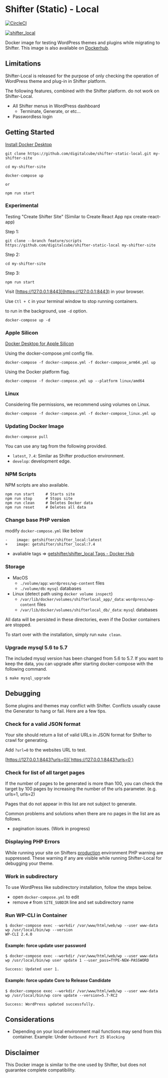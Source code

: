 # Shifter (Static) - Local

[![CircleCI](https://circleci.com/gh/digitalcube/shifter-static-local/tree/main.svg?style=svg)](https://circleci.com/gh/getshifter/shifter-local/tree/main)

[![shifter_local](http://dockeri.co/image/getshifter/shifter_local)](https://hub.docker.com/r/getshifter/shifter_local/)

Docker image for testing WordPress themes and plugins while migrating to Shifter. This image is also available on [Dockerhub](https://hub.docker.com/r/getshifter/shifter_local/).

## Limitations

Shifter-Local is released for the purpose of only checking the operation of WordPress theme and plug-in in Shifter platform.

The following features, combined with the Shifter platform. do not work on Shifter-Local.

- All Shifter menus in WordPress dashboard
  - Terminate, Generate, or etc...
- Passwordless login

## Getting Started

[Install Docker Desktop](https://www.docker.com/products/docker-desktop)

```
git clone https://github.com/digitalcube/shifter-static-local.git my-shifter-site
```

```
cd my-shifter-site
```

```
docker-compose up

or

npm run start
```

### Experimental

Testing "Create Shifter Site" (Similar to Create React App npx create-react-app)

Step 1:

```
git clone --branch feature/scripts https://github.com/digitalcube/shifter-static-local my-shifter-site
```

Step 2:

```
cd my-shifter-site
```

Step 3:

```
npm run start
```

Visit [https://127.0.0.1:8443](https://127.0.0.1:8443) in your browser.

Use `Ctl + C` in your terminal window to stop running containers.

to run in the background, use `-d` option.

```
docker-compose up -d
```

### Apple Silicon

[Docker Desktop for Apple Silicon](https://docs.docker.com/desktop/mac/apple-silicon/)

Using the docker-compose.yml config file.

```
docker-compose -f docker-compose.yml -f docker-compose_arm64.yml up
```

Using the Docker platform flag.

```
docker-compose -f docker-compose.yml up --platform linux/amd64
```

### Linux

Considering file permissions, we recommend using volumes on Linux.

```
docker-compose -f docker-compose.yml -f docker-compose_linux.yml up
```

### Updating Docker Image

```
docker-compose pull
```

You can use any tag from the following provided.

- `latest`, `7.4`: Similar as Shifter production environment.
- `develop`: development edge.

### NPM Scripts

NPM scripts are also available.

```
npm run start     # Starts site
npm run stop      # Stops site
npm run clean     # Deletes Docker data
npm run reset     # Deletes all data
```

### Change base PHP version

modify `docker-compose.yml` like below

```
-    image: getshifter/shifter_local:latest
+    image: getshifter/shifter_local:7.4
```

- avaliable tags => [getshifter/shifter_local Tags - Docker Hub](https://hub.docker.com/r/getshifter/shifter_local/tags)

### Storage

- MacOS
  - `./volume/app`: `wordpress/wp-content` files
  - `./volume/db`: `mysql` databases
- Linux (detect path using `docker volume inspect`)
  - `/var/lib/docker/volumes/shifterlocal_app/_data`: `wordpress/wp-content` files
  - `/var/lib/docker/volumes/shifterlocal_db/_data`: `mysql` databases

All data will be persisted in these directories, even if the Docker containers are stopped.

To start over with the installation, simply run `make clean`.

### Upgrade mysql 5.6 to 5.7

The included mysql version has been changed from 5.6 to 5.7.
If you want to keep the data, you can upgrade after starting docker-compose with the following command.

```
$ make mysql_upgrade
```

## Debugging

Some plugins and themes may conflict with Shifter. Conflicts usually cause the Generator to hang or fail. Here are a few tips.

### Check for a valid JSON format

Your site should return a list of valid URLs in JSON format for Shifter to crawl for generating.

Add `?url=0` to the websites URL to test.

[https://127.0.0.1:8443?urls=0](`https://127.0.0.1:8443?urls=0`)

### Check for list of all target pages

If the number of pages to be generated is more than 100, you can check the target by 100 pages by increasing the number of the urls parameter. (e.g. urls=1, urls=2)

Pages that do not appear in this list are not subject to generate.

Common problems and solutions when there are no pages in the list are as follows.

- pagination issues. (Work in progress)

### Displaying PHP Errors

While running your site on Shifters [production](https://go.getshifter.io) environment PHP warning are suppressed. These warning if any are visible while running Shifter-Local for debugging your theme.

### Work in subdirectory

To use WordPress like subdirectory installation, follow the steps below.

- open `docker-compose.yml` to edit
- remove `#` from `SITE_SUBDIR` line and set subdirectory name

### Run WP-CLI in Container

```
$ docker-compose exec --workdir /var/www/html/web/wp --user www-data wp /usr/local/bin/wp --version
WP-CLI 2.4.0
```

#### Example: force update user password

```
$ docker-compose exec --workdir /var/www/html/web/wp --user www-data wp /usr/local/bin/wp user update 1 --user_pass=TYPE-NEW-PASSWORD

Success: Updated user 1.
```

#### Example: force update Core to Release Candidate

```
$ docker-compose exec --workdir /var/www/html/web/wp --user www-data wp /usr/local/bin/wp core update --version=5.7-RC2

Success: WordPress updated successfully.
```

## Considerations

- Depending on your local environment mail functions may send from this container. Example: Under `Outbound Port 25 Blocking`

## Disclaimer

This Docker image is similar to the one used by Shifter, but does not guarantee complete compatibility.
